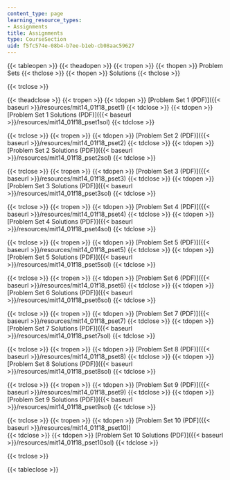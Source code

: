 ```yaml
---
content_type: page
learning_resource_types:
- Assignments
title: Assignments
type: CourseSection
uid: f5fc574e-08b4-b7ee-b1eb-cb08aac59627
---
```


{{< tableopen >}}
{{< theadopen >}}
{{< tropen >}}
{{< thopen >}}
Problem Sets
{{< thclose >}}
{{< thopen >}}
Solutions
{{< thclose >}}

{{< trclose >}}

{{< theadclose >}}
{{< tropen >}}
{{< tdopen >}}
[Problem Set 1 (PDF)]({{< baseurl >}}/resources/mit14_01f18_pset1)
{{< tdclose >}}
{{< tdopen >}}
[Problem Set 1 Solutions (PDF)]({{< baseurl >}}/resources/mit14_01f18_pset1sol)
{{< tdclose >}}

{{< trclose >}}
{{< tropen >}}
{{< tdopen >}}
 [Problem Set 2 (PDF)]({{< baseurl >}}/resources/mit14_01f18_pset2) 
{{< tdclose >}}
{{< tdopen >}}
 [Problem Set 2 Solutions (PDF)]({{< baseurl >}}/resources/mit14_01f18_pset2sol) 
{{< tdclose >}}

{{< trclose >}}
{{< tropen >}}
{{< tdopen >}}
﻿[Problem Set 3 (PDF)]({{< baseurl >}}/resources/mit14_01f18_pset3) 
{{< tdclose >}}
{{< tdopen >}}
 [Problem Set 3 Solutions (PDF)]({{< baseurl >}}/resources/mit14_01f18_pset3sol) 
{{< tdclose >}}

{{< trclose >}}
{{< tropen >}}
{{< tdopen >}}
﻿[Problem Set 4 (PDF)]({{< baseurl >}}/resources/mit14_01f18_pset4) 
{{< tdclose >}}
{{< tdopen >}}
 [Problem Set 4 Solutions (PDF)]({{< baseurl >}}/resources/mit14_01f18_pset4sol) 
{{< tdclose >}}

{{< trclose >}}
{{< tropen >}}
{{< tdopen >}}
﻿[Problem Set 5 (PDF)]({{< baseurl >}}/resources/mit14_01f18_pset5) 
{{< tdclose >}}
{{< tdopen >}}
 [Problem Set 5 Solutions (PDF)]({{< baseurl >}}/resources/mit14_01f18_pset5sol) 
{{< tdclose >}}

{{< trclose >}}
{{< tropen >}}
{{< tdopen >}}
 [Problem Set 6 (PDF)]({{< baseurl >}}/resources/mit14_01f18_pset6) 
{{< tdclose >}}
{{< tdopen >}}
﻿[Problem Set 6 Solutions (PDF)]({{< baseurl >}}/resources/mit14_01f18_pset6sol) 
{{< tdclose >}}

{{< trclose >}}
{{< tropen >}}
{{< tdopen >}}
 [Problem Set 7 (PDF)]({{< baseurl >}}/resources/mit14_01f18_pset7) 
{{< tdclose >}}
{{< tdopen >}}
 [Problem Set 7 Solutions (PDF)]({{< baseurl >}}/resources/mit14_01f18_pset7sol) 
{{< tdclose >}}

{{< trclose >}}
{{< tropen >}}
{{< tdopen >}}
﻿[Problem Set 8 (PDF)]({{< baseurl >}}/resources/mit14_01f18_pset8) 
{{< tdclose >}}
{{< tdopen >}}
 [Problem Set 8 Solutions (PDF)]({{< baseurl >}}/resources/mit14_01f18_pset8sol) 
{{< tdclose >}}

{{< trclose >}}
{{< tropen >}}
{{< tdopen >}}
 [Problem Set 9 (PDF)]({{< baseurl >}}/resources/mit14_01f18_pset9) 
{{< tdclose >}}
{{< tdopen >}}
﻿[Problem Set 9 Solutions (PDF)]({{< baseurl >}}/resources/mit14_01f18_pset9sol) 
{{< tdclose >}}

{{< trclose >}}
{{< tropen >}}
{{< tdopen >}}
﻿[Problem Set 10 (PDF]({{< baseurl >}}/resources/mit14_01f18_pset10))  
{{< tdclose >}}
{{< tdopen >}}
﻿[Problem Set 10 Solutions (PDF)]({{< baseurl >}}/resources/mit14_01f18_pset10sol) 
{{< tdclose >}}

{{< trclose >}}

{{< tableclose >}}
